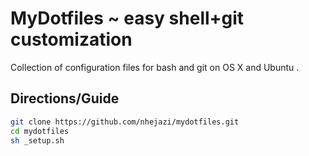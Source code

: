 # MyDotfiles ~ easy shell+git customization

Collection of configuration files for bash and git on OS X and Ubuntu .

## Directions/Guide
```bash
git clone https://github.com/nhejazi/mydotfiles.git
cd mydotfiles
sh _setup.sh
```
